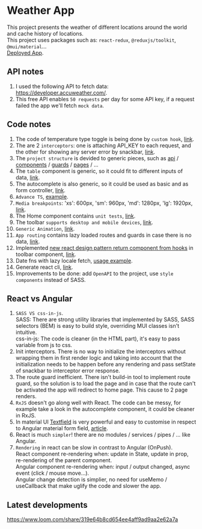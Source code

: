 # Weather App

This project presents the weather of different locations around the world and cache history of locations.<br/>
This project uses packages such as: `react-redux`, `@reduxjs/toolkit`, `@mui/material`...<br/>
[Deployed App](https://master.d3gu4qyc5vhimx.amplifyapp.com/).

## API notes
1. I used the following API to fetch data: https://developer.accuweather.com/.
2. This free API enables `50 requests` per day for some API key, if a request failed the app we'll fetch `mock data`.

## Code notes
1. The code of temperature type toggle is being done by `custom hook`, [link](https://github.com/asaf11108/asaf-regev-10-01-2022/blob/master/src/hooks/temprature-type.hook.ts).
2. The are 2 `interceptors`: one is attaching API_KEY to each request, and the other for showing any server error by snackbar, [link](https://github.com/asaf11108/asaf-regev-10-01-2022/tree/master/src/interceptors).
3. The `project structure` is devided to generic pieces, such as [api](https://github.com/asaf11108/asaf-regev-10-01-2022/tree/master/src/api) / [components](https://github.com/asaf11108/asaf-regev-10-01-2022/tree/master/src/components) / [guards](https://github.com/asaf11108/asaf-regev-10-01-2022/tree/master/src/guards) / [pages](https://github.com/asaf11108/asaf-regev-10-01-2022/tree/master/src/pages) / ...
4. The `table` component is generic, so it could fit to different inputs of data, [link](https://github.com/asaf11108/asaf-regev-10-01-2022/tree/master/src/components/table).
5. The autocomplete is also generic, so it could be used as basic and as form controller, [link]().
5. `Advance TS`, [example](https://github.com/asaf11108/asaf-regev-10-01-2022/blob/master/src/store/favorite-locations/favorite-locations.model.ts).
6. `Media breakpoints`: 'xs': 600px, 'sm': 960px, 'md': 1280px, 'lg': 1920px, [link](https://github.com/asaf11108/asaf-regev-10-01-2022/blob/master/src/styles/vendors/_vendors.scss).
7. The Home component contains `unit tests`, [link](https://github.com/asaf11108/asaf-regev-10-01-2022/blob/master/src/pages/home/home.test.tsx).
8. The toolbar `supports desktop and mobile devices`, [link](https://github.com/asaf11108/asaf-regev-10-01-2022/tree/master/src/components/toolbar).
9. `Generic Animation`, [link](https://github.com/asaf11108/asaf-regev-10-01-2022/blob/master/src/pages/favorites/favorites.tsx).
10. `App routing` contains lazy loaded routes and guards in case there is no data, [link](https://github.com/asaf11108/asaf-regev-10-01-2022/blob/master/src/app-routing.tsx).
11. Implemented [new react design pattern return component from hooks](https://blog.bitsrc.io/new-react-design-pattern-return-component-from-hooks-79215c3eac00) in toolbar component, [link](https://github.com/asaf11108/asaf-regev-10-01-2022/blob/master/src/hooks/menu).
12. Date fns with lazy locale fetch, [usage example](https://github.com/asaf11108/asaf-regev-10-01-2022/blob/master/src/providers/locale/locale.provider.tsx).
13. Generate react cli, [link](https://github.com/asaf11108/asaf-regev-10-01-2022/blob/master/generate-react-cli.json).
14. Improvements to be done: add `OpenAPI` to the project, use `style components` instead of SASS.

## React vs Angular
1. `SASS VS css-in-js`.<br />
    SASS: There are strong utility libraries that implemented by SASS, SASS selectors (BEM) is easy to build style, overriding MUI classes isn't intuitive.<br />
    css-in-js: The code is cleaner (in the HTML part), it's easy to pass variable from js to css.
2. Init interceptors. There is no way to initialize the interceptors without wrapping them in first render logic and taking into account that the initialization needs to be happen before any rendering and pass setState of snackbar to interceptor error response.
3. The route guard inefficient. There isn't build-in tool to implement route guard, so the solution is to load the page and in case that the route can't be activated the app will redirect to home page. This cause to 2 page renders.
4. `RxJS` doesn't go along well with React. The code can be messy, for example take a look in the autocomplete component, it could be cleaner in RxJS.
5. In material UI [Textfield](https://mui.com/components/text-fields/#components) is very powerful and easy to customise in respect to Angular material form field, [article](https://medium.com/geekculture/what-really-happens-when-you-use-the-textfield-component-in-material-ui-1e62652196f).
6. React is much `simpler`! there are no modules / services / pipes / ... like Angular.
7. `Rendering` in react can be slow in contrast to Angular (OnPush).<br/>
React component re-rendering when: update in State, update in prop, re-rendering of the parent component.<br/>
Angular component re-rendering when: input / output changed, async event (click / mouse move...).<br/>
Angular change detection is simplier, no need for useMemo / useCallback that make uglify the code and slower the app.

## Latest developments
https://www.loom.com/share/319e64b8cd654ee4aff9ad9aa2e62a7a